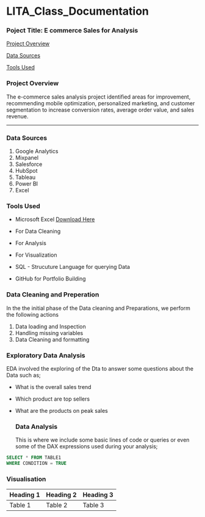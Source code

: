 # LITA_Class_Documentation
### Poject Title: E commerce Sales for Analysis
[Project Overview](#project-overview)

[Data Sources](#data-sources) 

[Tools Used](#tools-used)

### Project Overview
The e-commerce sales analysis project identified areas for improvement, recommending mobile optimization, personalized marketing, and customer segmentation to increase conversion rates, average order value, and sales revenue.

---
### Data Sources
1. Google Analytics
2. Mixpanel
3. Salesforce
4. HubSpot
5. Tableau
6. Power BI
7. Excel

### Tools Used
- Microsoft Excel [Download Here](https://www.microsoft.com)
- For Data Cleaning
- For Analysis
- For Visualization
 
- SQL - Strucuture Language for querying Data
- GitHub for Portfolio Building

### Data Cleaning and Preperation
In the the initial phase of the Data cleaning and Preparations, we perform the following actions
1. Data loading and Inspection
2. Handling missing variables
3. Data Cleaning and formatting

### Exploratory Data Analysis
EDA involved the exploring of the Dta to answer some questions about the Data such as;
- What is the overall sales trend
- Which product are top sellers
- What are the products on peak sales

  ### Data Analysis
  This is where we include some basic lines of code or queries or even some of the DAX expressions used during your analysis;

```SQL
SELECT * FROM TABLE1
WHERE CONDITION = TRUE
```

### Visualisation
















|Heading 1|Heading 2|Heading 3|
|---------|---------|---------|
|Table 1|Table 2|Table 3|
